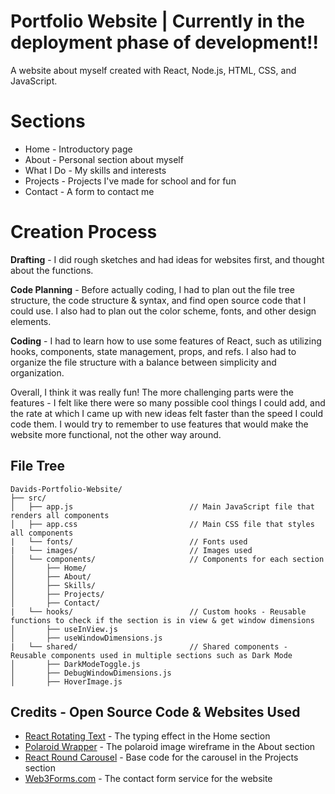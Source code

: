 # Portfolio Website | Currently in the deployment phase of development!!
A website about myself created with React, Node.js, HTML, CSS, and JavaScript.

# Sections
* Home - Introductory page
* About - Personal section about myself
* What I Do - My skills and interests
* Projects - Projects I've made for school and for fun
* Contact - A form to contact me

# Creation Process
**Drafting** - I did rough sketches and had ideas for websites first, and thought about the functions.  

**Code Planning** - Before actually coding, I had to plan out the file tree structure, the code structure & syntax, and find open source code that I could use. I also had to plan out the color scheme, fonts, and other design elements. 

**Coding** - I had to learn how to use some features of React, such as utilizing hooks, components, state management, props, and refs. I also had to organize the file structure with a balance between simplicity and organization.

Overall, I think it was really fun! The more challenging parts were the features - I felt like there were so many possible cool things I could add, and the rate at which I came up with new ideas felt faster than the speed I could code them. I would try to remember to use features that would make the website more functional, not the other way around. 

 ## File Tree
```
Davids-Portfolio-Website/
├── src/
│   ├── app.js                          // Main JavaScript file that renders all components 
│   ├── app.css                         // Main CSS file that styles all components
|   └── fonts/                          // Fonts used
|   └── images/                         // Images used
│   └── components/                     // Components for each section
│       ├── Home/
│       ├── About/
│       ├── Skills/
│       ├── Projects/
│       ├── Contact/
|   └── hooks/                          // Custom hooks - Reusable functions to check if the section is in view & get window dimensions
│       ├── useInView.js
│       ├── useWindowDimensions.js
|   └── shared/                         // Shared components - Reusable components used in multiple sections such as Dark Mode
│       ├── DarkModeToggle.js
│       ├── DebugWindowDimensions.js
│       ├── HoverImage.js

```

## Credits - Open Source Code & Websites Used
- [React Rotating Text](https://www.npmjs.com/package/react-rotating-text?activeTab=readme) - The typing effect in the Home section
- [Polaroid Wrapper](https://codepen.io/havardob/pen/jOwrXaJ ) - The polaroid image wireframe in the About section
- [React Round Carousel](https://github.com/scriptex/react-round-carousel) - Base code for the carousel in the Projects section
- [Web3Forms.com](https://web3forms.com/) - The contact form service for the website

